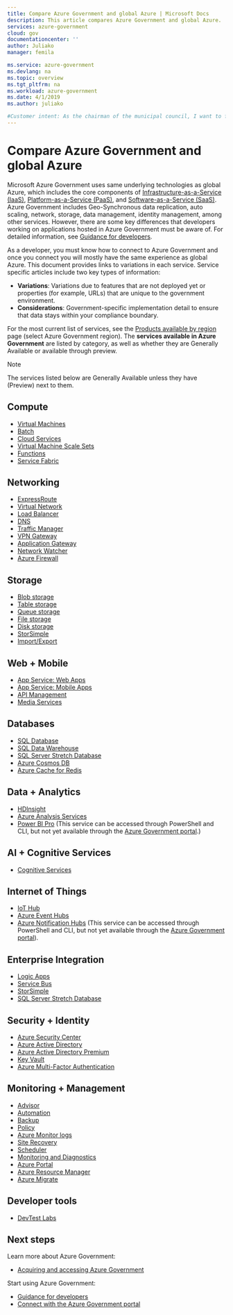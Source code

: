 ```yaml
---
title: Compare Azure Government and global Azure | Microsoft Docs
description: This article compares Azure Government and global Azure.
services: azure-government
cloud: gov
documentationcenter: ''
author: Juliako
manager: femila

ms.service: azure-government
ms.devlang: na
ms.topic: overview
ms.tgt_pltfrm: na
ms.workload: azure-government
ms.date: 4/1/2019
ms.author: juliako

#Customer intent: As the chairman of the municipal council, I want to find out if Azure Government will meet our security and compliance requirements.
---
```


# Compare Azure Government and global Azure

Microsoft Azure Government uses same underlying technologies as global Azure, which includes the core components of [Infrastructure-as-a-Service (IaaS)](https://azure.microsoft.com/overview/what-is-iaas/), [Platform-as-a-Service (PaaS)](https://azure.microsoft.com/overview/what-is-paas/), and [Software-as-a-Service (SaaS)](https://azure.microsoft.com/overview/what-is-saas/). Azure Government includes Geo-Synchronous data replication, auto scaling, network, storage, data management, identity management, among other services. However, there are some key differences that developers working on applications hosted in Azure Government must be aware of. For detailed information, see [Guidance for developers](documentation-government-developer-guide.md).

As a developer, you must know how to connect to Azure Government and once you connect you will mostly have the same experience as global Azure. This document provides links to variations in each service. Service specific articles include two key types of information:

* **Variations**: Variations due to features that are not deployed yet or properties (for example, URLs) that are unique to the government environment.  
* **Considerations**: Government-specific implementation detail to ensure that data stays within your compliance boundary.

For the most current list of services, see the [Products available by region](https://azure.microsoft.com/regions/services/) page (select Azure Government region). The **services available in Azure Government** are listed by category, as well as whether they are Generally Available or available through preview.

> [!NOTE]
> The services listed below are Generally Available unless they have (Preview) next to them.

## Compute

* [Virtual Machines](documentation-government-compute.md#virtual-machines)
* [Batch](documentation-government-compute.md#batch)
* [Cloud Services](documentation-government-compute.md#cloud-services)
* [Virtual Machine Scale Sets](documentation-government-compute.md#virtual-machine-scale-sets)
* [Functions](documentation-government-compute.md#azure-functions)
* [Service Fabric](documentation-government-compute.md#service-fabric)

## Networking

* [ExpressRoute](documentation-government-networking.md#expressroute-private-connectivity)
* [Virtual Network](documentation-government-networking.md#support-for-virtual-network)
* [Load Balancer](documentation-government-networking.md#support-for-load-balancer)
* [DNS](documentation-government-networking.md#support-for-dns)
* [Traffic Manager](documentation-government-networking.md#support-for-traffic-manager)
* [VPN Gateway](documentation-government-networking.md#support-for-vpn-gateway)
* [Application Gateway](documentation-government-networking.md#support-for-application-gateway)
* [Network Watcher](documentation-government-networking.md#support-for-network-watcher)
* [Azure Firewall](documentation-government-networking.md#support-for-azure-firewall)

## Storage

* [Blob storage](documentation-government-services-storage.md#azure-storage)
* [Table storage](documentation-government-services-storage.md#azure-storage)
* [Queue storage](documentation-government-services-storage.md#azure-storage)
* [File storage](documentation-government-services-storage.md#azure-storage)
* [Disk storage](documentation-government-services-storage.md#azure-storage)
* [StorSimple](documentation-government-services-storage.md)
* [Import/Export](documentation-government-services-storage.md#azure-importexport)

## Web + Mobile

* [App Service: Web Apps](documentation-government-services-webandmobile.md#app-services)
* [App Service: Mobile Apps](documentation-government-services-webandmobile.md#app-services)
* [API Management](documentation-government-services-webandmobile.md#api-management)
* [Media Services](documentation-government-services-media.md)

## Databases

* [SQL Database](documentation-government-services-database.md#sql-database)
* [SQL Data Warehouse](documentation-government-services-database.md#sql-data-warehouse)
* [SQL Server Stretch Database](documentation-government-services-database.md#sql-server-stretch-database)
* [Azure Cosmos DB](documentation-government-services-database.md#azure-cosmos-db)
* [Azure Cache for Redis](documentation-government-services-database.md#azure-cache-for-redis)

## Data + Analytics

* [HDInsight](documentation-government-services-dataandanalytics.md#hdinsight)
* [Azure Analysis Services](documentation-government-services-dataandanalytics.md#azure-analysis-services)
* [Power BI Pro](documentation-government-services-dataandanalytics.md#power-bi) (This service can be accessed through PowerShell and CLI, but not yet available through the [Azure Government portal](https://portal.azure.us).)

## AI + Cognitive Services

* [Cognitive Services](documentation-government-services-aiandcognitiveservices.md)

## Internet of Things

* [IoT Hub](documentation-government-services-iot-hub.md#azure-iot-hub)
* [Azure Event Hubs](documentation-government-services-iot-hub.md#azure-event-hubs)
* [Azure Notification Hubs](documentation-government-services-iot-hub.md#azure-notification-hubs) (This service can be accessed through PowerShell and CLI, but not yet available through the [Azure Government portal](https://portal.azure.us)).

## Enterprise Integration

* [Logic Apps](documentation-government-services-integration.md#logic-apps)
* [Service Bus](documentation-government-networking.md#support-for-service-bus)
* [StorSimple](documentation-government-services-storage.md)
* [SQL Server Stretch Database](documentation-government-services-database.md#sql-server-stretch-database)

## Security + Identity

* [Azure Security Center](documentation-government-services-securityandidentity.md#azure-security-center) 
* [Azure Active Directory](documentation-government-services-securityandidentity.md#azure-active-directory)
* [Azure Active Directory Premium](documentation-government-services-securityandidentity.md#azure-active-directory-premium-p1-and-p2)
* [Key Vault](documentation-government-services-securityandidentity.md#key-vault)
* [Azure Multi-Factor Authentication](documentation-government-services-securityandidentity.md#azure-multi-factor-authentication)

## Monitoring + Management

* [Advisor](documentation-government-services-monitoringandmanagement.md#advisor)
* [Automation](documentation-government-services-monitoringandmanagement.md#automation)
* [Backup](documentation-government-services-backup.md)
* [Policy](documentation-government-services-monitoringandmanagement.md#policy)
* [Azure Monitor logs](documentation-government-services-monitoringandmanagement.md#azure-monitor-logs)
* [Site Recovery](documentation-government-services-monitoringandmanagement.md#site-recovery)
* [Scheduler](documentation-government-services-monitoringandmanagement.md#scheduler)
* [Monitoring and Diagnostics](documentation-government-services-monitoringandmanagement.md#monitor)
* [Azure Portal](documentation-government-services-monitoringandmanagement.md#azure-portal)
* [Azure Resource Manager](documentation-government-services-monitoringandmanagement.md#azure-resource-manager)
* [Azure Migrate](documentation-government-services-monitoringandmanagement.md#azure-migrate)

## Developer tools

* [DevTest Labs](documentation-government-services-devtools.md#devtest-labs)

## Next steps

Learn more about Azure Government:

* [Acquiring and accessing Azure Government](https://azure.microsoft.com/offers/azure-government/)

Start using Azure Government:

* [Guidance for developers](documentation-government-developer-guide.md)
* [Connect with the Azure Government portal](documentation-government-get-started-connect-with-portal.md)
